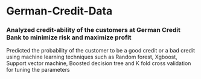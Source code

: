 # German-Credit-Data

### Analyzed credit-ability of the customers at German Credit Bank to minimize risk and maximize profit 

Predicted the probability of the customer to be a good credit or a bad credit using machine learning techniques such as Random forest, Xgboost, Support vector machine, Boosted decision tree and K fold cross validation for tuning the parameters
